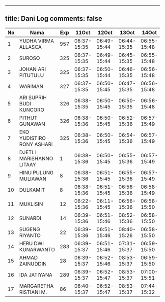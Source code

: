 
---
title: Dani Log
comments: false
---

| No | Nama | Exp | 11Oct | 12Oct | 13Oct | 14Oct | 15Oct |
|-----|-----|-----|-----|-----|-----|-----|-----|
| 1 | YUDHA VIRMA ALLASCA  | 957 | 06:37-15:35 | 06:49-15:44 | 06:44-15:35 | 06:55-15:48 | 06:31-15:41 |
| 2 | SUROSO  | 325 | 06:37-15:35 | 06:49-15:44 | 06:45-15:35 | 06:55-15:48 | 06:31-15:41 |
| 3 | JOHAN ARI PITUTULU  | 325 | 06:37-15:35 | 06:50-15:44 | 06:46-15:35 | 06:56-15:48 | 06:31-15:41 |
| 4 | WARIMAN  | 327 | 06:37-15:35 | 06:50-15:45 | 06:47-15:35 | 06:56-15:48 | 06:32-15:42 |
| 5 | ARI SUPRIH BUDI KUNCORO  | 326 | 06:38-15:35 | 06:50-15:45 | 06:50-15:35 | 06:56-15:48 | 06:32-15:42 |
| 6 | PITHUT GUNAWAN  | 326 | 06:38-15:36 | 06:50-15:45 | 06:52-15:36 | 06:57-15:49 | 06:32-15:42 |
| 7 | EKO YUDISTIRO RONY ASHARI  | 325 | 06:38-15:36 | 06:50-15:45 | 06:54-15:36 | 06:57-15:49 | 06:32-15:42 |
| 8 | DJETLI MARISHANNO LITAAY  | 1 | 06:38-15:36 | 06:50-15:45 | 06:55-15:36 | 06:57-15:49 | 06:32-15:43 |
| 9 | HINU PULUNG MULIAWAN  | 8 | 06:38-15:36 | 06:51-15:45 | 06:55-15:36 | 06:57-15:49 | 06:33-15:44 |
| 10 | DULKAMIT  | 8 | 06:38-15:36 | 06:51-15:45 | 06:56-15:36 | 06:58-15:49 | 06:33-15:44 |
| 11 | MUKLISIN  | 12 | 06:22-15:36 | 06:11-15:45 | 06:56-15:36 | 06:58-15:50 | 06:33-15:45 |
| 12 | SUNARDI  | 14 | 06:39-15:36 | 06:51-15:46 | 08:52-15:36 | 06:58-15:50 | 06:33-15:45 |
| 13 | SUGENG RIYANTO  | 22 | 06:39-15:36 | 06:51-15:46 | 08:40-15:26 | 06:58-15:50 | 06:33-15:45 |
| 14 | HERU DWI KUNARWANTO  | 283 | 06:39-15:37 | 06:51-15:46 | 07:31-15:37 | 06:59-15:50 | 06:34-15:45 |
| 15 | AHMAD ZAINUDDIN  | 28 | 06:39-15:37 | 06:52-15:46 | 08:53-15:37 | 06:59-15:50 | 06:34-15:45 |
| 16 | IDA JATIYANA  | 289 | 06:39-15:37 | 06:52-15:47 | 08:53-15:37 | 07:00-15:51 | 06:34-15:45 |
| 17 | MARGARETHA RISTIANI M.  | 86 | 06:40-15:37 | 06:52-15:47 | 08:53-15:37 | 07:44-15:32 | 06:34-15:46 |
